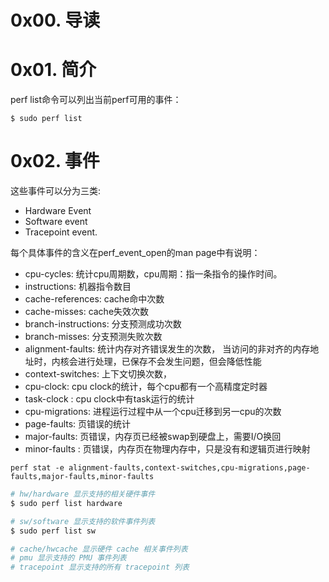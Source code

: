 # 0x00. 导读

# 0x01. 简介

perf list命令可以列出当前perf可用的事件：

```
$ sudo perf list
```

# 0x02. 事件

这些事件可以分为三类:
- Hardware Event
- Software event
- Tracepoint event.

每个具体事件的含义在perf_event_open的man page中有说明：

- cpu-cycles: 统计cpu周期数，cpu周期：指一条指令的操作时间。
- instructions:  机器指令数目
- cache-references:  cache命中次数
- cache-misses:  cache失效次数
- branch-instructions:  分支预测成功次数
- branch-misses:  分支预测失败次数
- alignment-faults:  统计内存对齐错误发生的次数， 当访问的非对齐的内存地址时，内核会进行处理，已保存不会发生问题，但会降低性能
- context-switches:  上下文切换次数，
- cpu-clock:  cpu clock的统计，每个cpu都有一个高精度定时器
- task-clock : cpu clock中有task运行的统计
- cpu-migrations: 进程运行过程中从一个cpu迁移到另一cpu的次数
- page-faults:  页错误的统计
- major-faults: 页错误，内存页已经被swap到硬盘上，需要I/O换回
- minor-faults : 页错误，内存页在物理内存中，只是没有和逻辑页进行映射

```
perf stat -e alignment-faults,context-switches,cpu-migrations,page-faults,major-faults,minor-faults
```

```bash
# hw/hardware 显示支持的相关硬件事件
$ sudo perf list hardware

# sw/software 显示支持的软件事件列表
$ sudo perf list sw

# cache/hwcache 显示硬件 cache 相关事件列表
# pmu 显示支持的 PMU 事件列表
# tracepoint 显示支持的所有 tracepoint 列表
```